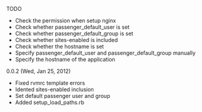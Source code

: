 TODO

* Check the permission when setup nginx
* Check whether passenger_default_user is set
* Check whether passenger_default_group is set
* Check whether sites-enabled is included
* Check whether the hostname is set
* Specify passenger_default_user and passenger_default_group manually
* Specify the hostname of the application

0.0.2 (Wed, Jan 25, 2012)

* Fixed rvmrc template errors
* Idented sites-enabled inclusion
* Set default passenger user and group
* Added setup_load_paths.rb
